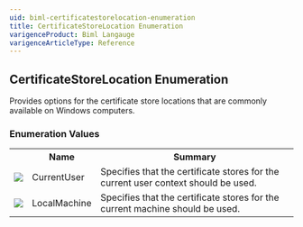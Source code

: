 ```yaml
---
uid: biml-certificatestorelocation-enumeration
title: CertificateStoreLocation Enumeration
varigenceProduct: Biml Langauge
varigenceArticleType: Reference
---
```


## CertificateStoreLocation Enumeration<div class="LanguageSummary"><div class ="SummaryItem">Provides options for the certificate store locations that are commonly available on Windows computers.</div></div><div class="EnumValueGroup">### Enumeration Values<table id="EnumValue" class="MemberList"><tbody><tr><th class="MemberTypeIconColumnHeader">&nbsp;</th><th class="MemberNameColumnHeader">Name</th><th class="MemberSummaryColumnHeader">Summary</th></tr><tr class="cd0"><td align="center" class="MemberTypeIcon"><img src="enumValue.png"></img></td><td class="MemberName">CurrentUser</td><td class="MemberSummary"><div class ="SummaryItem">Specifies that the certificate stores for the current user context should be used.</div></td></tr><tr class="cd1"><td align="center" class="MemberTypeIcon"><img src="enumValue.png"></img></td><td class="MemberName">LocalMachine</td><td class="MemberSummary"><div class ="SummaryItem">Specifies that the certificate stores for the current machine should be used.</div></td></tr></tbody></table></div>